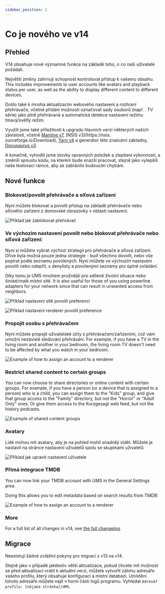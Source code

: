 ```yaml
---
sidebar_position: 2
---
```


# Co je nového ve v14

## Přehled

V14 obsahuje nové významné funkce na základě toho, o co naši uživatelé požádali.

Největší změny zahrnují schopnost kontrolovat přístup k vašemu obsahu. This includes improvements to user accounts like avatars and playback status per user, as well as the ability to display different content to different devices.

Došlo také k mnoha aktualizacím webového nastavení a rozhraní přehrávače, včetně přidání možnosti označovat sady souborů (např. . TV série) jako plně přehrávaná a automatická detekce nastavení režimu tmavý/světlý režim.

Využili jsme také příležitosti k upgradu hlavních verzí některých našich závislostí, včetně [Mantine v7](https://mantine.dev/), [NSIS v3](https\://nsis. ourceforge.io/Download), [Yarn v4](https://yarnpkg.com/) a generátor této znalostní základny, [Docusaurus v3](https://docusaurus.io/).

A konečně, vyhodili jsme stovky opravných položek a zlepšení výkonnosti, a změnili spoustu kódu, na kterém bude snazší pracovat, stejně jako vylepšili naše testovací rámce, aby se zabránilo budoucím chybám.

## Nové funkce

### Blokovat/povolit přehrávače a síťová zařízení

Nyní můžete blokovat a povolit přístup na základě přehrávače nebo síťového zařízení z domovské obrazovky v oblasti nastavení.

![Příklad jak zablokovat přehrávač](@site/docs/img/whats-new-in-v14-block-renderer.png)

### Ve výchozím nastavení povolit nebo blokovat přehrávače nebo síťová zařízení:

Nyní si můžete vybrat výchozí strategii pro přehrávače a síťová zařízení. Dříve byla možná pouze jedna strategie - buď všechno dovolit, nebo vše popírat podle seznamu povolených. Nyní můžete ve výchozím nastavení povolit nebo odepřít, s denylisty a povolenými seznamy pro úplné ovládání.

Díky tomu je UMS mnohem pružnější pro sdílené životní situace nebo široké/malé místní sítě. It is also useful for those of you using powerline adapters for your network since that can result in unwanted access from neighbors.

![Příklad nastavení sítě povolit preferenci](@site/docs/img/whats-new-in-v14-network-allowblock-preference.png)

![Příklad nastavení renderer povolit preference](@site/docs/img/whats-new-in-v14-renderer-allow-preference.png)

### Propojit osobu s přehrávačem

Nyní můžete propojit uživatelské účty s přehrávačem/zařízeními, což vám umožní nezávislé sledování přehrávání. For example, if you have a TV in the living room and another in your bedroom, the living room TV doesn't need to be affected by what you watch in your bedroom.

![Example of how to assign an account to a renderer](@site/docs/img/whats-new-in-v14-assign-account-to-renderer.png)

### Restrict shared content to certain groups

You can now choose to share directories or online content with certain groups. For example, if you have a person (or a device that is assigned to a person) who is a child, you can assign them to the "Kids" group, and give that group access to the "Family" directory, but not the "Horror" or "Adult Only" ones. Or give them access to the Kurzgesagt web feed, but not the history podcasts.

![Example of shared content groups](@site/docs/img/whats-new-in-v14-shared-content-group.png)

### Avatary

Lidé mohou mít avatary, aby je na pohled mohli snadněji vidět. Můžete je nastavit na stránce nastavení uživatelů spolu se skupinami uživatelů

![Příklad jak upravit nastavení uživatele](@site/docs/img/whats-new-in-v14-user-avatar.png)

### Přímá integrace TMDB

You can now link your TMDB account with UMS in the General Settings area.

Doing this allows you to edit metadata based on search results from TMDB:

![Example of how to assign an account to a renderer](@site/docs/img/whats-new-in-v14-tmdb-edit-metadata.png)

### More

For a full list of all changes in v14, see [the full changelog](https://github.com/UniversalMediaServer/UniversalMediaServer/blob/main/CHANGELOG.md).

## Migrace

Neexistují žádné zvláštní pokyny pro migraci z v13 na v14.

Stejně jako v případě jakékoliv větší aktualizace, pokud chcete mít možnost se před aktualizací vrátit k aktuální verzi, můžete vytvořit zálohu adresáře vašeho profilu, který obsahuje konfiguraci a místní databázi. Umístění tohoto adresáře můžete najít v horní části logů programu. Vyhledat `Adresář profilu: [nějaká stránka]/UMS`.
